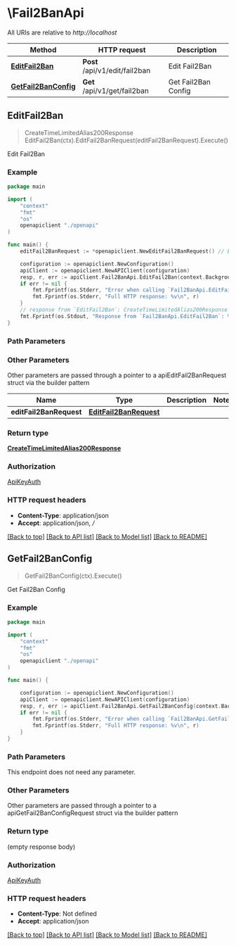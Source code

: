 # \Fail2BanApi

All URIs are relative to *http://localhost*

Method | HTTP request | Description
------------- | ------------- | -------------
[**EditFail2Ban**](Fail2BanApi.md#EditFail2Ban) | **Post** /api/v1/edit/fail2ban | Edit Fail2Ban
[**GetFail2BanConfig**](Fail2BanApi.md#GetFail2BanConfig) | **Get** /api/v1/get/fail2ban | Get Fail2Ban Config



## EditFail2Ban

> CreateTimeLimitedAlias200Response EditFail2Ban(ctx).EditFail2BanRequest(editFail2BanRequest).Execute()

Edit Fail2Ban



### Example

```go
package main

import (
    "context"
    "fmt"
    "os"
    openapiclient "./openapi"
)

func main() {
    editFail2BanRequest := *openapiclient.NewEditFail2BanRequest() // EditFail2BanRequest |  (optional)

    configuration := openapiclient.NewConfiguration()
    apiClient := openapiclient.NewAPIClient(configuration)
    resp, r, err := apiClient.Fail2BanApi.EditFail2Ban(context.Background()).EditFail2BanRequest(editFail2BanRequest).Execute()
    if err != nil {
        fmt.Fprintf(os.Stderr, "Error when calling `Fail2BanApi.EditFail2Ban``: %v\n", err)
        fmt.Fprintf(os.Stderr, "Full HTTP response: %v\n", r)
    }
    // response from `EditFail2Ban`: CreateTimeLimitedAlias200Response
    fmt.Fprintf(os.Stdout, "Response from `Fail2BanApi.EditFail2Ban`: %v\n", resp)
}
```

### Path Parameters



### Other Parameters

Other parameters are passed through a pointer to a apiEditFail2BanRequest struct via the builder pattern


Name | Type | Description  | Notes
------------- | ------------- | ------------- | -------------
 **editFail2BanRequest** | [**EditFail2BanRequest**](EditFail2BanRequest.md) |  | 

### Return type

[**CreateTimeLimitedAlias200Response**](CreateTimeLimitedAlias200Response.md)

### Authorization

[ApiKeyAuth](../README.md#ApiKeyAuth)

### HTTP request headers

- **Content-Type**: application/json
- **Accept**: application/json, */*

[[Back to top]](#) [[Back to API list]](../README.md#documentation-for-api-endpoints)
[[Back to Model list]](../README.md#documentation-for-models)
[[Back to README]](../README.md)


## GetFail2BanConfig

> GetFail2BanConfig(ctx).Execute()

Get Fail2Ban Config



### Example

```go
package main

import (
    "context"
    "fmt"
    "os"
    openapiclient "./openapi"
)

func main() {

    configuration := openapiclient.NewConfiguration()
    apiClient := openapiclient.NewAPIClient(configuration)
    resp, r, err := apiClient.Fail2BanApi.GetFail2BanConfig(context.Background()).Execute()
    if err != nil {
        fmt.Fprintf(os.Stderr, "Error when calling `Fail2BanApi.GetFail2BanConfig``: %v\n", err)
        fmt.Fprintf(os.Stderr, "Full HTTP response: %v\n", r)
    }
}
```

### Path Parameters

This endpoint does not need any parameter.

### Other Parameters

Other parameters are passed through a pointer to a apiGetFail2BanConfigRequest struct via the builder pattern


### Return type

 (empty response body)

### Authorization

[ApiKeyAuth](../README.md#ApiKeyAuth)

### HTTP request headers

- **Content-Type**: Not defined
- **Accept**: application/json

[[Back to top]](#) [[Back to API list]](../README.md#documentation-for-api-endpoints)
[[Back to Model list]](../README.md#documentation-for-models)
[[Back to README]](../README.md)

